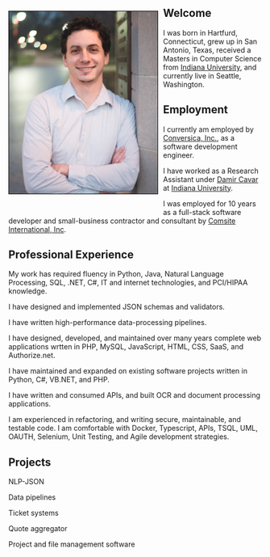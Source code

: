<style>
  img {float: left;margin:23px 10px 40px 0px;width:295px;height:360.85px;border:1px solid #000}  
</style>

![Headshot](oren_headshot.jpg?raw=true)
  
## Welcome

I was born in Hartfurd, Connecticut, grew up in San Antonio, Texas,
received a Masters in Computer Science from [Indiana University], and currently live in Seattle, Washington.

## Employment

I currently am employed by [Conversica, Inc.](https://conversica.com), as a software development engineer.

I have worked as a Research Assistant under [Damir Cavar](https://damir.cavar.me/) at [Indiana University].

I was employed for 10 years as a full-stack software developer and small-business contractor and consultant by [Comsite International, Inc](https://www.comsite.net). 

## Professional Experience

My work has required fluency in Python, Java, Natural Language Processing, SQL, .NET, C#, IT and internet technologies, and PCI/HIPAA knowledge.

I have designed and implemented JSON schemas and validators.

I have written high-performance data-processing pipelines.

I have designed, developed, and maintained over many years complete web applications wrtten in PHP, MySQL, JavaScript, HTML, CSS, SaaS, and Authorize.net. 

I have maintained and expanded on existing software projects written in Python, C#, VB.NET, and PHP. 

I have written and consumed APIs, and built OCR and document processing applications. 

I am experienced in refactoring, and writing secure, maintainable, and testable code. I am comfortable with Docker, Typescript, APIs, TSQL, UML, OAUTH, Selenium, Unit Testing, and Agile development strategies.

## Projects

NLP-JSON

Data pipelines

Ticket systems

Quote aggregator

Project and file management software


[Indiana University]: https://iu.edu

